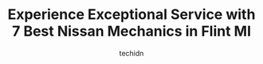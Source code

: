 ---
layout: ampstory
image: https://images.unsplash.com/photo-1602343231320-87c11b1adcda?ixlib=rb-4.0.3&ixid=MnwxMjA3fDB8MHxwaG90by1wYWdlfHx8fGVufDB8fHx8&auto=format&fit=crop&w=640&h=853&q=80
author: techidn
featured: false
description: For top-quality automotive repairs and maintenance, visit the 7 best Nissan Mechanic in Flint MI, USA. Their reputation for excellence and their dedication to customer satisfaction make them
title: Experience Exceptional Service with 7 Best Nissan Mechanics in Flint MI
cover:
   title: Experience Exceptional Service with 7 Best Nissan Mechanics in Flint MI
   subtitle: Rickpate
   background: https://images.unsplash.com/photo-1602343231320-87c11b1adcda?ixlib=rb-4.0.3&ixid=MnwxMjA3fDB8MHxwaG90by1wYWdlfHx8fGVufDB8fHx8&auto=format&fit=crop&w=640&h=853&q=80

pages: 
 - layout: thirds
   top: <h1>#1 ABC Auto Repair (Flint Location)</h1>
   bottom: "<p>If I could give 0 stars I would! 1500 ON TOP of what my warranty paid and nothing was done correct, somethings not done at all. Complete rip off, and horrible service! I </p>"
   background: https://www.knot35.com/toplist/wp-content/uploads/2023/06/best-nissan-mechanic-1-in-flint-mi-1685838586.jpeg
   backgroundblur: true
 - layout: thirds
   top: <h1>#2 Kearsley Auto Repair Services</h1>
   bottom: "<p>4449 Richfield Rd, Flint, MI 48506, United States</p>"
   background: https://www.knot35.com/toplist/wp-content/uploads/2023/06/best-nissan-mechanic-2-in-flint-mi-1685838587.jpeg
   cta:
      link: https://www.knot35.com/toplist/experience-exceptional-service-with-7-best-nissan-mechanics-in-flint-mi/
      text: Experience Exceptional Service with 7 Best Nissan Mechanics in Flint MI
 - layout: thirds
   top: <h1>#3 Carriage Town Auto & Truck Rpr</h1>
   bottom: "<p>1523 University Ave, Flint, MI 48504, United States</p>"
   background: https://www.knot35.com/toplist/wp-content/uploads/2023/06/best-nissan-mechanic-3-in-flint-mi-1685838587.jpeg
   cta:
      link: https://www.knot35.com/toplist/experience-exceptional-service-with-7-best-nissan-mechanics-in-flint-mi/
      text: Experience Exceptional Service with 7 Best Nissan Mechanics in Flint MI
 - layout: thirds
   top: <h1>#4 Robs Affordable Auto Repair</h1>
   bottom: "<p>2914 Lapeer Rd, Flint, MI 48503, United States</p>"
   background: https://images.unsplash.com/photo-1557672172-298e090bd0f1?ixlib=rb-4.0.3&ixid=MnwxMjA3fDB8MHxwaG90by1wYWdlfHx8fGVufDB8fHx8&auto=format&fit=crop&w=640&h=853&q=80
   cta:
      link: https://www.knot35.com/toplist/experience-exceptional-service-with-7-best-nissan-mechanics-in-flint-mi/
      text: Experience Exceptional Service with 7 Best Nissan Mechanics in Flint MI
 - layout: thirds
   top: <h1>#5 Flint Ignition Service</h1>
   bottom: "<p>1613 Saginaw St, Flint, MI 48503, United States</p>"
   background: https://images.unsplash.com/photo-1618005182384-a83a8bd57fbe?ixlib=rb-4.0.3&ixid=MnwxMjA3fDB8MHxwaG90by1wYWdlfHx8fGVufDB8fHx8&auto=format&fit=crop&w=640&h=853&q=80
   cta:
      link: https://www.knot35.com/toplist/experience-exceptional-service-with-7-best-nissan-mechanics-in-flint-mi/
      text: Experience Exceptional Service with 7 Best Nissan Mechanics in Flint MI
 - layout: thirds
   top: <h1>#6 J Cs Automotive LLC</h1>
   bottom: "<p>2210 Dort Hwy, Flint, MI 48507, United States</p>"
   background: https://images.unsplash.com/photo-1574169208507-84376144848b?ixlib=rb-4.0.3&ixid=MnwxMjA3fDB8MHxwaG90by1wYWdlfHx8fGVufDB8fHx8&auto=format&fit=crop&w=640&h=853&q=80
   cta:
      link: https://www.knot35.com/toplist/experience-exceptional-service-with-7-best-nissan-mechanics-in-flint-mi/
      text: Experience Exceptional Service with 7 Best Nissan Mechanics in Flint MI
 - layout: thirds
   top: <h1>#7 Car Fix</h1>
   bottom: "<p>2601 Saginaw St, Flint, MI 48503, United States</p>"
   background: https://images.unsplash.com/photo-1620421680010-0766ff230392?ixlib=rb-4.0.3&ixid=MnwxMjA3fDB8MHxwaG90by1wYWdlfHx8fGVufDB8fHx8&auto=format&fit=crop&w=640&h=853&q=80
   cta:
      link: https://www.knot35.com/toplist/experience-exceptional-service-with-7-best-nissan-mechanics-in-flint-mi/
      text: Experience Exceptional Service with 7 Best Nissan Mechanics in Flint MI
 - layout: thirds
   middle: Continue reading...
   background: https://images.unsplash.com/photo-1567095761054-7a02e69e5c43?ixlib=rb-4.0.3&ixid=MnwxMjA3fDB8MHxwaG90by1wYWdlfHx8fGVufDB8fHx8&auto=format&fit=crop&w=640&h=853&q=80
   cta:
      link: https://www.knot35.com/toplist/experience-exceptional-service-with-7-best-nissan-mechanics-in-flint-mi/
      text: Experience Exceptional Service with 7 Best Nissan Mechanics in Flint MI
      
---